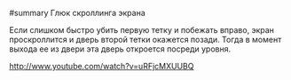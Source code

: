 #summary Глюк скроллинга экрана

Если слишком быстро убить первую тетку и побежать вправо, экран проскроллится и дверь второй тетки окажется позади. Тогда в момент выхода ее из двери эта дверь откроется посреди уровня.

http://www.youtube.com/watch?v=uRFjcMXUUBQ